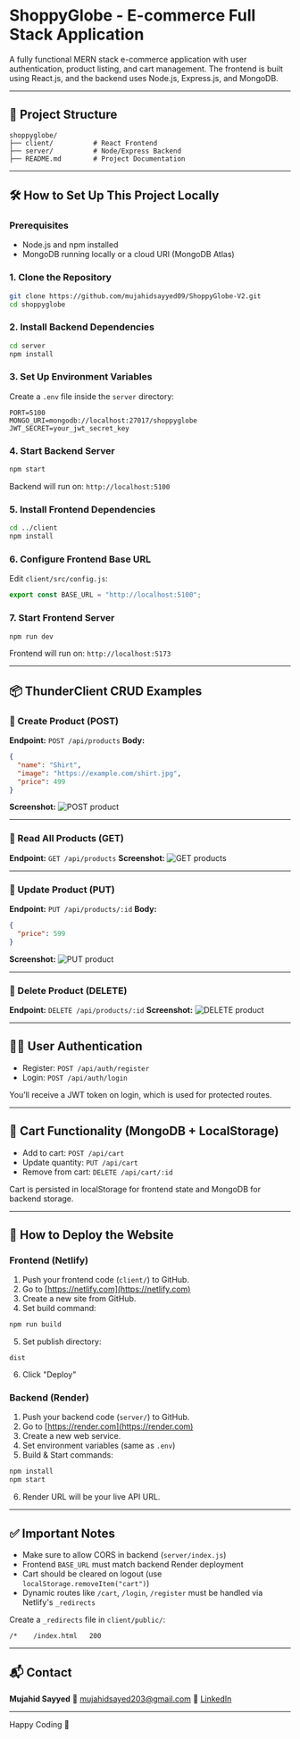 # ShoppyGlobe - E-commerce Full Stack Application

A fully functional MERN stack e-commerce application with user authentication, product listing, and cart management. The frontend is built using React.js, and the backend uses Node.js, Express.js, and MongoDB.

---

## 📁 Project Structure

```
shoppyglobe/
├── client/          # React Frontend
├── server/          # Node/Express Backend
├── README.md        # Project Documentation
```

---

## 🛠️ How to Set Up This Project Locally

### Prerequisites

* Node.js and npm installed
* MongoDB running locally or a cloud URI (MongoDB Atlas)

### 1. Clone the Repository

```bash
git clone https://github.com/mujahidsayyed09/ShoppyGlobe-V2.git
cd shoppyglobe
```

### 2. Install Backend Dependencies

```bash
cd server
npm install
```

### 3. Set Up Environment Variables

Create a `.env` file inside the `server` directory:

```env
PORT=5100
MONGO_URI=mongodb://localhost:27017/shoppyglobe
JWT_SECRET=your_jwt_secret_key
```

### 4. Start Backend Server

```bash
npm start
```

Backend will run on: `http://localhost:5100`

### 5. Install Frontend Dependencies

```bash
cd ../client
npm install
```

### 6. Configure Frontend Base URL

Edit `client/src/config.js`:

```js
export const BASE_URL = "http://localhost:5100";
```

### 7. Start Frontend Server

```bash
npm run dev
```

Frontend will run on: `http://localhost:5173`

---

## 📦 ThunderClient CRUD Examples

### 🔹 Create Product (POST)

**Endpoint:** `POST /api/products`
**Body:**

```json
{
  "name": "Shirt",
  "image": "https://example.com/shirt.jpg",
  "price": 499
}
```

**Screenshot:**
![POST product](screenshots/post-product.png)

---

### 🔹 Read All Products (GET)

**Endpoint:** `GET /api/products`
**Screenshot:**
![GET products](screenshots/get-products.png)

---

### 🔹 Update Product (PUT)

**Endpoint:** `PUT /api/products/:id`
**Body:**

```json
{
  "price": 599
}
```

**Screenshot:**
![PUT product](screenshots/put-product.png)

---

### 🔹 Delete Product (DELETE)

**Endpoint:** `DELETE /api/products/:id`
**Screenshot:**
![DELETE product](screenshots/delete-product.png)

---

## 🧑‍💻 User Authentication

* Register: `POST /api/auth/register`
* Login: `POST /api/auth/login`

You’ll receive a JWT token on login, which is used for protected routes.

---

## 🛒 Cart Functionality (MongoDB + LocalStorage)

* Add to cart: `POST /api/cart`
* Update quantity: `PUT /api/cart`
* Remove from cart: `DELETE /api/cart/:id`

Cart is persisted in localStorage for frontend state and MongoDB for backend storage.

---

## 🚀 How to Deploy the Website

### Frontend (Netlify)

1. Push your frontend code (`client/`) to GitHub.
2. Go to [https://netlify.com](https://netlify.com)
3. Create a new site from GitHub.
4. Set build command:

```bash
npm run build
```

5. Set publish directory:

```
dist
```

6. Click "Deploy"

### Backend (Render)

1. Push your backend code (`server/`) to GitHub.
2. Go to [https://render.com](https://render.com)
3. Create a new web service.
4. Set environment variables (same as `.env`)
5. Build & Start commands:

```bash
npm install
npm start
```

6. Render URL will be your live API URL.

---

## ✅ Important Notes

* Make sure to allow CORS in backend (`server/index.js`)
* Frontend `BASE_URL` must match backend Render deployment
* Cart should be cleared on logout (use `localStorage.removeItem("cart")`)
* Dynamic routes like `/cart`, `/login`, `/register` must be handled via Netlify's `_redirects`

Create a `_redirects` file in `client/public/`:

```
/*    /index.html   200
```

---

## 📬 Contact

**Mujahid Sayyed**
📧 [mujahidsayed203@gmail.com](mailto:mujahidsayed203@gmail.com)
🔗 [LinkedIn](https://www.linkedin.com/in/mujahidsayyed/)

---

Happy Coding 🚀
